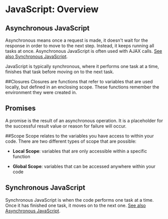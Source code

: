 # JavaScript: Overview

## Asynchronous JavaScript
Asynchronous means once a request is made, it doesn't wait for the response in order to move to the next step. Instead, it keeps running all tasks at once. Asynchronous JavaScript is often used with AJAX calls. [See also Synchronous JavaScript](#synchronous-javascript).

JavaScript is typically synchronous, where it performs one task at a time, finishes that task before moving on to the next task.

##Closures
Closures are functions that refer to variables that are used locally, but defined in an enclosing scope. These functions remember the environment they were created in.

## Promises
A promise is the result of an asynchronous operation. It is a placeholder for the successful result value or reason for failure will occur.

##Scope
Scope relates to the variables you have access to within your code. There are two different types of scope that are possible:

* **Local Scope**: variables that are only accessible within a specific function

* **Global Scope**: variables that can be accessed anywhere within your code

## Synchronous JavaScript
Synchronous JavaScript is when the code performs one task at a time. Once it has finished one task, it moves on to the next one. [See also Asynchronous JavaScript](#asynchronous-javascript).
